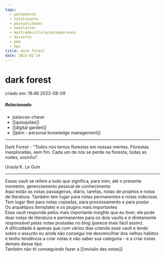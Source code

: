 ```yaml
---
tags:
  - permanente
  - totalizante
  - pessoalidades
  - newsletter
  - mestredeculturacontemporanea
  - disserte
  - pkm
  - kps
title: dark forest
date: 2023-02-24
---
```


# dark forest

criado em: 18:46 2022-08-09

##### Relacionado

- palavras-chave:
- [[quisquilae]]
- [[digital garden]]
- [[pkm - personal knowledge management]]

---

Dark Forest - "Todos nós temos florestas em nossas mentes. Florestas inexploradas, sem fim. Cada um de nós se perde na floresta, todas as noites, sozinho".

Ursula K. Le Guin

---

Essas vault se refere a tudo que significa, para mim, até o presente momento, gerenciamento pessoal de conhecimento  
Aqui estão as notas passageiras, diário, tarefas, notas de projetos e notas de literatura. Também tem lugar para notas permanentes e notas indecisas. Tem lugar tbm para notas copiadas, para processamento e para postar .  
Os arquétipos (template) e os plugins mais importantes  
Esse vault responde pelos mais importante insights que eu tiver; ele pode doar notas de literatura e permanentes para os dois vaults e é diretamente responsável pelas notas postadas no blog (parece mais fácil assim).  
A dificuldade é apenas que com vários dias criando esse vault e lendo sobre o assunto eu ainda não consegui me desvencilhar dos velhos hábitos e tenho tendência a criar notas e não saber sua categoria - e a criar notas demais desse tipo  
Também não tô conseguindo fazer a [[revisão das notas]] 
